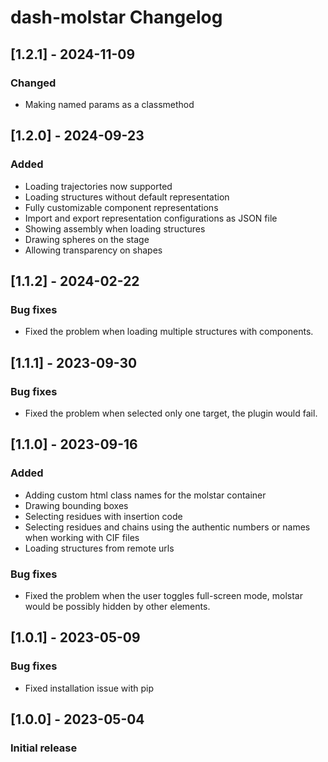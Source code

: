 # dash-molstar Changelog

## [1.2.1] - 2024-11-09
### Changed
- Making named params as a classmethod

## [1.2.0] - 2024-09-23
### Added
- Loading trajectories now supported
- Loading structures without default representation
- Fully customizable component representations
- Import and export representation configurations as JSON file
- Showing assembly when loading structures
- Drawing spheres on the stage
- Allowing transparency on shapes

## [1.1.2] - 2024-02-22
### Bug fixes
- Fixed the problem when loading multiple structures with components.

## [1.1.1] - 2023-09-30
### Bug fixes
- Fixed the problem when selected only one target, the plugin would fail.

## [1.1.0] - 2023-09-16
### Added
- Adding custom html class names for the molstar container
- Drawing bounding boxes
- Selecting residues with insertion code
- Selecting residues and chains using the authentic numbers or names when working with CIF files
- Loading structures from remote urls

### Bug fixes
- Fixed the problem when the user toggles full-screen mode, molstar would be possibly hidden by other elements.

## [1.0.1] - 2023-05-09
### Bug fixes
- Fixed installation issue with pip

## [1.0.0] - 2023-05-04
### Initial release